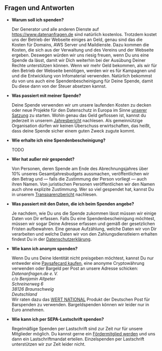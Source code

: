 ## Fragen und Antworten

* **Warum soll ich spenden?**

    Der Generator und alle anderen Dienste auf https://www.datenanfragen.de sind natürlich kostenlos. Trotzdem kostet uns der Betrieb der Webseite einiges an Geld, genau sind das die Kosten für Domains, AWS Server und Maildienste. Dazu kommen die Kosten, die sich aus der Verwaltung und des Vereins und der Webseite ergeben. Deswegen würden wir uns riesig freuen, wenn Du uns eine Spende da lässt, damit wir Dich weiterhin bei der Ausübung Deiner Rechte unterstützen können. Wenn wir mehr Geld bekommen, als wir für den Betrieb der Webseite benötigen, werden wir es für Kampagnen und und die Entwicklung von Infomaterial verwenden. Natürlich bekommst du von uns auch eine Spendenbescheinigung für Deine Spende, damit Du diese dann von der Steuer absetzen kannst.

* **Was passiert mit meiner Spende?**

    Deine Spende verwenden wir um unsere laufenden Kosten zu decken oder neue Projekte für den Datenschutz in Europa im Sinne [unserer Satzung](/satzung) zu starten. Wohin genau das Geld geflossen ist, kannst du jederzeit in unserem [Jahresbericht](/transparenz) nachlesen. Als gemeinnützige Organisation dürfen wir keinen Überschuss erwirtschaften, das heißt, dass deine Spende sicher einem guten Zweck zugute kommt.
    
* **Wie erhalte ich eine Spendenbescheinigung?**

    TODO
 
* **Wer hat außer mir gespendet?**

    Von Personen, deren Spende am Ende des Abrechnungsjahres über 10% unseres Gesamtjahresbudgets aussmachen, veröffentlichen wir den Betrag und — falls die Zustimmung der Person vorliegt — auch ihren Namen. Von juristischen Personen veröffentlichen wir den Namen auch ohne explizite Zustimmung. Wer so viel gespendet hat, kannst Du in unserem [Transparenzbericht](/transparenz) nachlesen.

* **Was passiert mit den Daten, die ich beim Spenden angebe?**

    Je nachdem, wie Du uns die Spende zukommen lässt müssen wir einige Daten von Dir erfassen. Falls Du eine Spendenbescheinigung möchtest, müssen wir sogar Deine Adresse erfassen und gemäß der gesetzlichen Fristen aufbewahren. Eine genaue Aufzählung, welche Daten wir von Dir verarbeiten und welche Daten wir von den Zahlungsdienstleiern erhalten findest Du in der [Datenschutzerklärung](https://datenanfragen.de/privacy).

* **Wie kann ich anonym spenden?**

    Wenn Du uns Deine Identität nicht preisgeben möchtest, kannst Du nur entweder eine [Paysafecard kaufen](https://www.paysafecard.com/de-de/kaufen/verkaufsstellen-finden/verkaufsstellen/), eine anonyme Cryptowährung verwenden oder Bargeld per Post an unsere Adresse schicken:  
    *Datenanfragen.de e.&thinsp;V.  
    c/o Benjamin Altpeter  
    Schreinerweg 6  
    38126 Braunschweig  
    Deutschland*  
    Wir raten dazu das [WERT NATIONAL](https://www.deutschepost.de/de/w/wert-national.html) Produkt der Deutschen Post für Barspenden zu verwenden. Bargeldspenden können wir leider nur in Euro annehmen.

* **Wie kann ich per SEPA-Lastschrift spenden?**

    <!-- TODO: Investigate Checkoutportal -->
    Regelmäßige Spenden per Lastschrift sind zur Zeit nur für unsere Mitglieder möglich. Du kannst gerne ein [Fördermitglied werden](/mitglied-werden) und uns dann ein Lastschriftmandat erteilen. Einzelspenden per Lastschrift unterstützen wir zur Zeit leider nicht.
